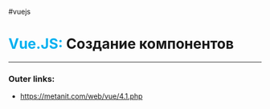 #vuejs
# <font color="#00b0f0">Vue.JS:</font> Создание компонентов
---
### Outer links:
- https://metanit.com/web/vue/4.1.php
